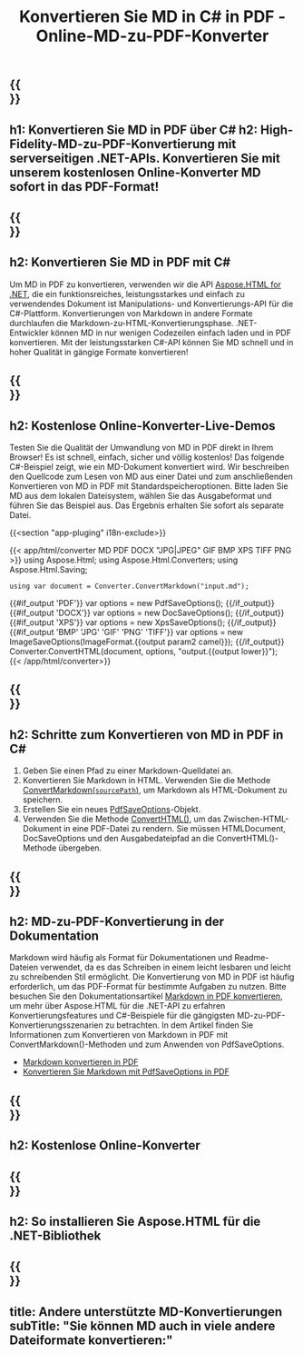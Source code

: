 ﻿---
translation: true
template: /templates/_template-conversion-child.md
title: Konvertieren Sie MD in C# in PDF - Online-MD-zu-PDF-Konverter
description: C#-Beispielcode für die Umwandlung von MD in PDF. Verwenden Sie einfach die Konverter-API innerhalb von ASP.NET oder einer beliebigen .NET-Anwendung. Probieren Sie den Online-MD-zu-PDF-Konverter kostenlos aus!
url: /net/conversion/md-to-pdf/
family: html
platformtag: net
feature: conversion
informat: MD
outformat: PDF
otherformats: XPS DOCX JPEG BMP GIF PNG TIFF HTML
---

{{<section banner>}}
---
h1: Konvertieren Sie MD in PDF über C#
h2: High-Fidelity-MD-zu-PDF-Konvertierung mit serverseitigen .NET-APIs. Konvertieren Sie mit unserem kostenlosen Online-Konverter MD sofort in das PDF-Format!
---

{{<section overview>}}
---
h2: Konvertieren Sie MD in PDF mit C#
---

Um MD in PDF zu konvertieren, verwenden wir die API [Aspose.HTML for .NET](https://products.aspose.com/html/net/), die ein funktionsreiches, leistungsstarkes und einfach zu verwendendes Dokument ist Manipulations- und Konvertierungs-API für die C#-Plattform. Konvertierungen von Markdown in andere Formate durchlaufen die Markdown-zu-HTML-Konvertierungsphase. .NET-Entwickler können MD in nur wenigen Codezeilen einfach laden und in PDF konvertieren. Mit der leistungsstarken C#-API können Sie MD schnell und in hoher Qualität in gängige Formate konvertieren!

{{<section demos>}}
---
h2: Kostenlose Online-Konverter-Live-Demos
---

Testen Sie die Qualität der Umwandlung von MD in PDF direkt in Ihrem Browser! Es ist schnell, einfach, sicher und völlig kostenlos! Das folgende C#-Beispiel zeigt, wie ein MD-Dokument konvertiert wird. Wir beschreiben den Quellcode zum Lesen von MD aus einer Datei und zum anschließenden Konvertieren von MD in PDF mit Standardspeicheroptionen. Bitte laden Sie MD aus dem lokalen Dateisystem, wählen Sie das Ausgabeformat und führen Sie das Beispiel aus. Das Ergebnis erhalten Sie sofort als separate Datei.

{{<section "app-pluging" i18n-exclude>}}

{{< app/html/converter MD PDF DOCX "JPG|JPEG" GIF BMP XPS TIFF PNG >}}
using Aspose.Html;
using Aspose.Html.Converters;
using Aspose.Html.Saving;

    using var document = Converter.ConvertMarkdown("input.md");
{{#if_output 'PDF'}}
    var options = new PdfSaveOptions();
{{/if_output}}
{{#if_output 'DOCX'}}
    var options = new DocSaveOptions();
{{/if_output}}
{{#if_output 'XPS'}}
    var options = new XpsSaveOptions();
{{/if_output}}
{{#if_output 'BMP' 'JPG' 'GIF' 'PNG' 'TIFF'}}
    var options = new ImageSaveOptions(ImageFormat.{{output param2 camel}});
{{/if_output}}
    Converter.ConvertHTML(document, options, "output.{{output lower}}");   
{{< /app/html/converter>}}


{{<section steps>}}
---
h2: Schritte zum Konvertieren von MD in PDF in C#
---
1. Geben Sie einen Pfad zu einer Markdown-Quelldatei an.
1. Konvertieren Sie Markdown in HTML. Verwenden Sie die Methode [ConvertMarkdown(`sourcePath`)](https://apireference.aspose.com/html/net/aspose.html.converters.converter/convertmarkdown/methods/4), um Markdown als HTML-Dokument zu speichern.
1. Erstellen Sie ein neues [PdfSaveOptions](https://apireference.aspose.com/html/net/aspose.html.saving/pdfsaveoptions)-Objekt.
1. Verwenden Sie die Methode [ConvertHTML()](https://apireference.aspose.com/html/net/aspose.html.converters/converter/converthtml/), um das Zwischen-HTML-Dokument in eine PDF-Datei zu rendern. Sie müssen HTMLDocument, DocSaveOptions und den Ausgabedateipfad an die ConvertHTML()-Methode übergeben.




{{<section documentation>}}
---
h2: MD-zu-PDF-Konvertierung in der Dokumentation
---

Markdown wird häufig als Format für Dokumentationen und Readme-Dateien verwendet, da es das Schreiben in einem leicht lesbaren und leicht zu schreibenden Stil ermöglicht. Die Konvertierung von MD in PDF ist häufig erforderlich, um das PDF-Format für bestimmte Aufgaben zu nutzen. Bitte besuchen Sie den Dokumentationsartikel [Markdown in PDF konvertieren](https://docs.aspose.com/html/net/converting-between-formats/markdown-to-pdf/), um mehr über Aspose.HTML für die .NET-API zu erfahren Konvertierungsfeatures und C#-Beispiele für die gängigsten MD-zu-PDF-Konvertierungsszenarien zu betrachten. In dem Artikel finden Sie Informationen zum Konvertieren von Markdown in PDF mit ConvertMarkdown()-Methoden und zum Anwenden von PdfSaveOptions.
 - <a href="https://docs.aspose.com/html/net/converting-between-formats/markdown-to-pdf/#convert-markdown-to-pdf" target="_blank">Markdown konvertieren in PDF</a>
 - <a href="https://docs.aspose.com/html/net/converting-between-formats/markdown-to-pdf/#convert-markdown-to-pdf-using-pdfsaveoptions" target="_blank" >Konvertieren Sie Markdown mit PdfSaveOptions in PDF</a>



{{<section online-converters>}}
---
h2: Kostenlose Online-Konverter
---

{{<section get-started>}}
---
h2: So installieren Sie Aspose.HTML für die .NET-Bibliothek
---

{{<section other-conversions>}}
---
title: Andere unterstützte MD-Konvertierungen
subTitle: "Sie können MD auch in viele andere Dateiformate konvertieren:"
---